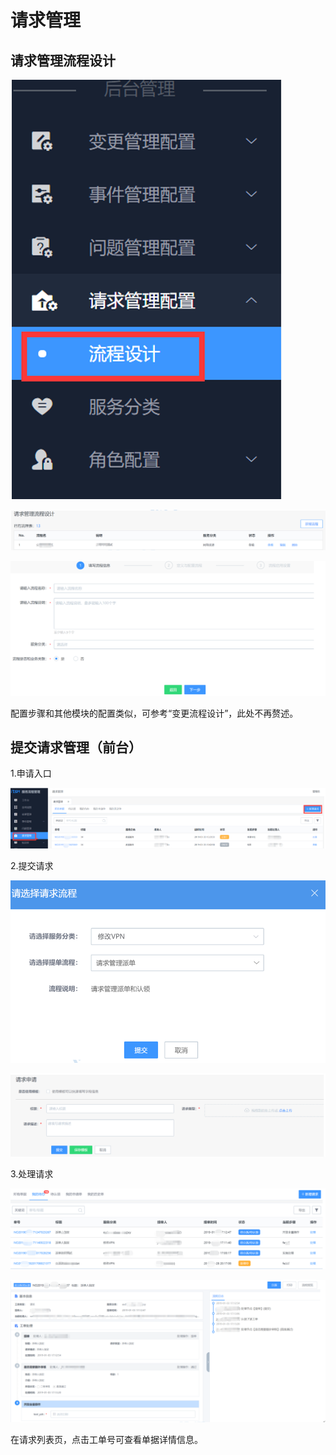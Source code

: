 # 请求管理

## 请求管理流程设计

![](../assets/82.gif)

![](../assets/83.gif)

![](../assets/84.gif)


配置步骤和其他模块的配置类似，可参考“变更流程设计”，此处不再赘述。

## 提交请求管理（前台）

1.申请入口

![](../assets/85.gif)

2.提交请求

![](../assets/86.gif)

![](../assets/87.gif)

3.处理请求

![](../assets/88.gif)

![](../assets/89.gif)

在请求列表页，点击工单号可查看单据详情信息。
